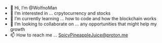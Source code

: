 - 👋 Hi, I’m @WolfnoMan
- 👀 I’m interested in ... crpytocurrency and stocks
- 🌱 I’m currently learning ... how to code and how the blockchain works 
- 💞️ I’m looking to collaborate on ... any opportunities that might help my growth
- 📫 How to reach me ... SpicyPineappleJuice@proton.me

<!---
WolfnoMan/WolfnoMan is a ✨ special ✨ repository because its `README.md` (this file) appears on your GitHub profile.
You can click the Preview link to take a look at your changes.
--->
